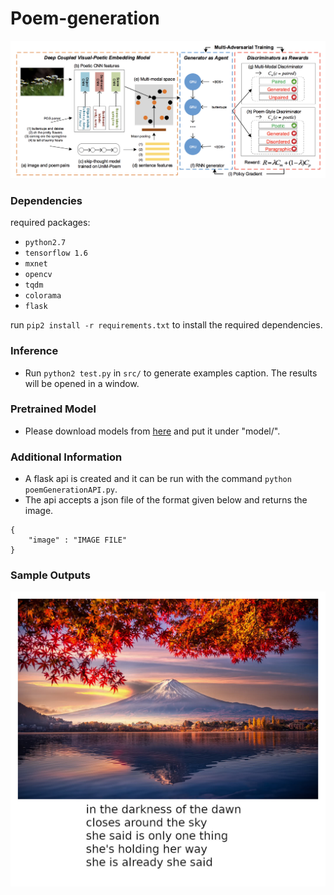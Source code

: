 # Poem-generation

<img src="readme_files/framework.png"/>

### Dependencies

required packages: 

- `python2.7`
- `tensorflow 1.6`
- `mxnet`
- `opencv`
- `tqdm`
- `colorama`
- `flask`

run `pip2 install -r requirements.txt` to install the required dependencies.


### Inference
- Run `python2 test.py` in `src/` to generate examples caption. The results will be opened in a window.

### Pretrained Model
- Please download models from [here](https://1drv.ms/u/s!AkLgJBAHL_VFgSyyfpeGyGFZux56) and put it under "model/".

### Additional Information

- A flask api is created and it can be run with the command `python poemGenerationAPI.py`.
- The api accepts a json file of the format given below and returns the image.
```
{
    "image" : "IMAGE FILE"
}
```

### Sample Outputs

<img src="readme_files/sample_output.jpg"/>
